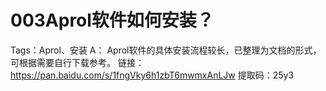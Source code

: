 # 003Aprol软件如何安装？
Tags：Aprol、安装
A：
Aprol软件的具体安装流程较长，已整理为文档的形式，可根据需要自行下载参考。
链接：https://pan.baidu.com/s/1fngVky6h1zbT6mwmxAnLJw 
提取码：25y3